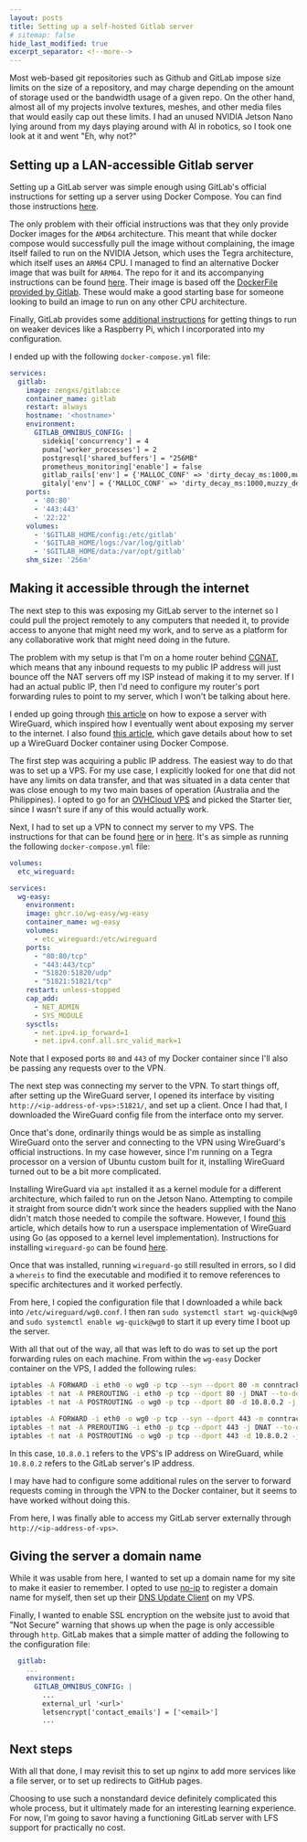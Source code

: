 ```yaml
---
layout: posts
title: Setting up a self-hosted Gitlab server
# sitemap: false
hide_last_modified: true
excerpt_separator: <!--more-->
---
```


Most web-based git repositories such as Github and GitLab impose size limits on
the size of a repository, and may charge depending on the amount of storage
used or the bandwidth usage of a given repo. On the other hand, almost all of
my projects involve textures, meshes, and other media files that would easily
cap out these limits. I had an unused NVIDIA Jetson Nano lying around from my
days playing around with AI in robotics, so I took one look at it and went
"Eh, why not?"

## Setting up a LAN-accessible Gitlab server

Setting up a GitLab server was simple enough using GitLab's official
instructions for setting up a server using <!--more--> Docker Compose. You can find those
instructions [here](https://docs.gitlab.com/ee/install/docker.html#install-gitlab-using-docker-compose).

The only problem with their official instructions was that they only provide
Docker images for the `AMD64` architecture. This meant that while docker
compose would successfully pull the image without complaining, the image
itself failed to run on the NVIDIA Jetson, which uses the Tegra architecture,
which itself uses an `ARM64` CPU. I managed to find an alternative Docker 
image that was built for `ARM64`. The repo for it and its accompanying
instructions can be found [here](https://github.com/zengxs/gitlab-arm64).
Their image is based off the [DockerFile provided by Gitlab](https://gitlab.com/gitlab-org/omnibus-gitlab/-/tree/master/docker).
These would make a good starting base for someone looking to build an image to
run on any other CPU architecture.

Finally, GitLab provides some [additional instructions](https://docs.gitlab.com/omnibus/settings/rpi.html#reduce-running-processes)
for getting things to run on weaker devices like a Raspberry Pi, which I
incorporated into my configuration.

I ended up with the following `docker-compose.yml` file:

```yml
services:
  gitlab:
    image: zengxs/gitlab:ce
    container_name: gitlab
    restart: always
    hostname: '<hostname>'
    environment:
      GITLAB_OMNIBUS_CONFIG: |
        sidekiq['concurrency'] = 4
        puma['worker_processes'] = 2
        postgresql['shared_buffers'] = "256MB"
        prometheus_monitoring['enable'] = false
        gitlab_rails['env'] = {'MALLOC_CONF' => 'dirty_decay_ms:1000,muzzy_decay_ms:1000'}
        gitaly['env'] = {'MALLOC_CONF' => 'dirty_decay_ms:1000,muzzy_decay_ms:1000'}
    ports:
      - '80:80'
      - '443:443'
      - '22:22'
    volumes:
      - '$GITLAB_HOME/config:/etc/gitlab'
      - '$GITLAB_HOME/logs:/var/log/gitlab'
      - '$GITLAB_HOME/data:/var/opt/gitlab'
    shm_size: '256m'
```

## Making it accessible through the internet

The next step to this was exposing my GitLab server to the internet so I could
pull the project remotely to any computers that needed it, to provide access 
to anyone that might need my work, and to serve as a platform for any
collaborative work that might need doing in the future.

The problem with my setup is that I'm on a home router behind [CGNAT](https://en.wikipedia.org/wiki/Carrier-grade_NAT),
which means that any inbound requests to my public IP address will just bounce
off the NAT servers off my ISP instead of making it to my server. If I had an
actual public IP, then I'd need to configure my router's port forwarding rules
to point to my server, which I won't be talking about here.

I ended up going through [this article](https://gist.github.com/Quick104/d6529ce0cf2e6f2e5b94c421a388318b)
on how to expose a server with WireGuard, which inspired how I eventually
went about exposing my server to the internet. I also found [this article](https://pimylifeup.com/wireguard-docker/),
which gave details about how to set up a WireGuard Docker container using
Docker Compose.

The first step was acquiring a public IP address. The easiest way to do that
was to set up a VPS. For my use case, I explicitly looked for one that did not
have any limits on data transfer, and that was situated in a data center that
was close enough to my two main bases of operation (Australia and the
Philippines). I opted to go for an [OVHCloud VPS](https://www.ovhcloud.com/en-au/vps/)
and picked the Starter tier, since I wasn't sure if any of this would actually
work.

Next, I had to set up a VPN to connect my server to my VPS. The instructions
for that can be found [here](https://github.com/wg-easy/wg-easy) or in [here](https://pimylifeup.com/wireguard-docker/).
It's as simple as running the following `docker-compose.yml` file:

```yaml
volumes:
  etc_wireguard:

services:
  wg-easy:
    environment:
    image: ghcr.io/wg-easy/wg-easy
    container_name: wg-easy
    volumes:
      - etc_wireguard:/etc/wireguard
    ports:
      - "80:80/tcp"
      - "443:443/tcp"
      - "51820:51820/udp"
      - "51821:51821/tcp"
    restart: unless-stopped
    cap_add:
      - NET_ADMIN
      - SYS_MODULE
    sysctls:
      - net.ipv4.ip_forward=1
      - net.ipv4.conf.all.src_valid_mark=1
```

Note that I exposed ports `80` and `443` of my Docker container since I'll
also be passing any requests over to the VPN.

The next step was connecting my server to the VPN. To start things off, after
setting up the WireGuard server, I opened its interface by visiting
`http://<ip-address-of-vps>:51821/`, and set up a client. Once I had that, I
downloaded the WireGuard config file from the interface onto my server.

Once that's done, ordinarily things would be as simple as installing WireGuard
onto the server and connecting to the VPN using WireGuard's official
instructions. In my case however, since I'm running on a Tegra processor on
a version of Ubuntu custom built for it, installing WireGuard turned out to be
a bit more complicated. 

Installing WireGuard via `apt` installed it as a kernel module for a different 
architecture, which failed to run on the Jetson Nano. Attempting to compile it
straight from source didn't work since the headers supplied with the Nano
didn't match those needed to compile the software. However, I found [this](https://www.wireguard.com/xplatform/)
article, which details how to run a userspace implementation of WireGuard
using Go (as opposed to a kernel level implementation). Instructions for
installing `wireguard-go` can be found [here](https://github.com/WireGuard/wireguard-go).

Once that was installed, running `wireguard-go` still resulted in errors, so I
did a `whereis` to find the executable and modified it to remove references to
specific architectures and it worked perfectly.

From here, I copied the configuration file that I downloaded a while back into
`/etc/wireguard/wg0.conf`. I then ran `sudo systemctl start wg-quick@wg0` and
`sudo systemctl enable wg-quick@wg0` to start it up every time I boot up the
server.

With all that out of the way, all that was left to do was to set up the port
forwarding rules on each machine. From within the `wg-easy` Docker container
on the VPS, I added the following rules:

```bash
iptables -A FORWARD -i eth0 -o wg0 -p tcp --syn --dport 80 -m conntrack --ctstate NEW -j ACCEPT &
iptables -t nat -A PREROUTING -i eth0 -p tcp --dport 80 -j DNAT --to-destination 10.8.0.2 &
iptables -t nat -A POSTROUTING -o wg0 -p tcp --dport 80 -d 10.8.0.2 -j SNAT --to-source 10.8.0.1 &

iptables -A FORWARD -i eth0 -o wg0 -p tcp --syn --dport 443 -m conntrack --ctstate NEW -j ACCEPT &
iptables -t nat -A PREROUTING -i eth0 -p tcp --dport 443 -j DNAT --to-destination 10.8.0.2 &
iptables -t nat -A POSTROUTING -o wg0 -p tcp --dport 443 -d 10.8.0.2 -j SNAT --to-source 10.8.0.1 &
```

In this case, `10.8.0.1` refers to the VPS's IP address on WireGuard, while
`10.8.0.2` refers to the GitLab server's IP address.

I may have had to configure some additional rules on the server to forward
requests coming in through the VPN to the Docker container, but it seems to
have worked without doing this.

From here, I was finally able to access my GitLab server externally through
`http://<ip-address-of-vps>`.

## Giving the server a domain name

While it was usable from here, I wanted to set up a domain name for my site to
make it easier to remember. I opted to use [no-ip](https://my.noip.com/) to
register a domain name for myself, then set up their [DNS Update Client](https://www.noip.com/download?page=linux)
on my VPS.

Finally, I wanted to enable SSL encryption on the website just to avoid that
"Not Secure" warning that shows up when the page is only accessible through
`http`. GitLab makes that a simple matter of adding the following to the
configuration file:

```yaml
  gitlab:
    ...
    environment:
      GITLAB_OMNIBUS_CONFIG: |
        ...
        external_url '<url>'
        letsencrypt['contact_emails'] = ['<email>']
        ...
```

## Next steps

With all that done, I may revisit this to set up nginx to add more services
like a file server, or to set up redirects to GitHub pages.

Choosing to use such a nonstandard device definitely complicated this whole
process, but it ultimately made for an interesting learning experience. For
now, I'm going to savor having a functioning GitLab server with LFS support
for practically no cost.
